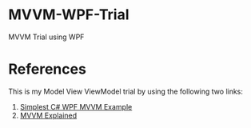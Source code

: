 # MVVM-WPF-Trial
MVVM Trial using WPF

# References
This is my Model View ViewModel trial by using the following two links:
1. [Simplest C# WPF MVVM Example](https://www.markwithall.com/programming/2013/03/01/worlds-simplest-csharp-wpf-mvvm-example.html)
2. [MVVM Explained](https://www.wintellect.com/model-view-viewmodel-mvvm-explained/)
